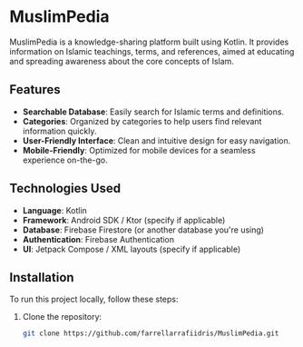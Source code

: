 # MuslimPedia

MuslimPedia is a knowledge-sharing platform built using Kotlin. It provides information on Islamic teachings, terms, and references, aimed at educating and spreading awareness about the core concepts of Islam.

## Features

- **Searchable Database**: Easily search for Islamic terms and definitions.
- **Categories**: Organized by categories to help users find relevant information quickly.
- **User-Friendly Interface**: Clean and intuitive design for easy navigation.
- **Mobile-Friendly**: Optimized for mobile devices for a seamless experience on-the-go.

## Technologies Used

- **Language**: Kotlin
- **Framework**: Android SDK / Ktor (specify if applicable)
- **Database**: Firebase Firestore (or another database you're using)
- **Authentication**: Firebase Authentication
- **UI**: Jetpack Compose / XML layouts (specify if applicable)

## Installation

To run this project locally, follow these steps:

1. Clone the repository:
   ```bash
   git clone https://github.com/farrellarrafiidris/MuslimPedia.git
